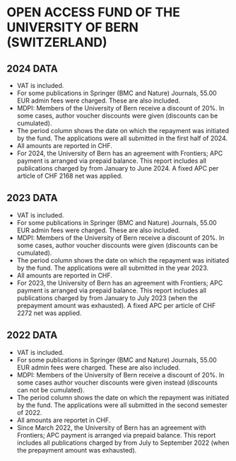 # OPEN ACCESS FUND OF THE UNIVERSITY OF BERN (SWITZERLAND)

## 2024 DATA

* VAT is included.
* For some publications in Springer (BMC and Nature) Journals, 55.00 EUR admin fees were charged. These are also included. 
* MDPI: Members of the University of Bern receive a discount of 20%. In some cases, author voucher discounts were given (discounts can be cumulated).
* The period column shows the date on which the repayment was initiated by the fund. The applications were all submitted in the first half of 2024. 
* All amounts are reported in CHF. 
* For 2024, the University of Bern has an agreement with Frontiers; APC payment is arranged via prepaid balance. This report includes all publications charged by from January to June 2024. A fixed APC per article of CHF 2168 net was applied.

## 2023 DATA

* VAT is included. 
* For some publications in Springer (BMC and Nature) Journals, 55.00 EUR admin fees were charged. These are also included. 
* MDPI: Members of the University of Bern receive a discount of 20%. In some cases, author voucher discounts were given (discounts can be cumulated). 
* The period column shows the date on which the repayment was initiated by the fund. The applications were all submitted in the year 2023. 
* All amounts are reported in CHF. 
* For 2023, the University of Bern has an agreement with Frontiers; APC payment is arranged via prepaid balance. This report includes all publications charged by from January to July 2023 (when the prepayment amount was exhausted). A fixed APC per article of CHF 2272 net was applied. 


## 2022 DATA

* VAT is included.
* For some publications in Springer (BMC and Nature) Journals, 55.00 EUR admin fees were charged. These are also included. 
* MDPI: Members of the University of Bern receive a discount of 20%. In some cases author voucher discounts were given instead (discounts can not be cumulated).
* The period column shows the date on which the repayment was initiated by the fund. The applications were all submitted in the second semester of 2022. 
* All amounts are reportet in CHF. 
* Since March 2022, the University of Bern has an agreement with Frontiers; APC payment is arranged via prepaid balance. This report includes all publications charged by from July to September 2022 (when the prepayment amount was exhausted).

